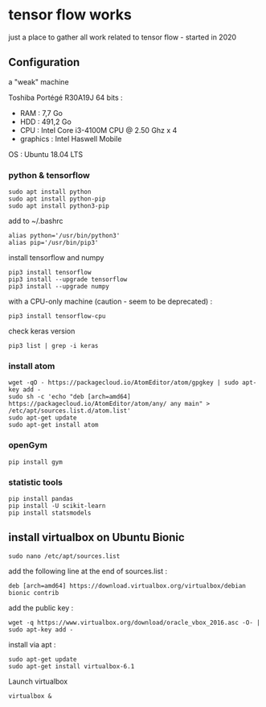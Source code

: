 # tensor flow works

just a place to gather all work related to tensor flow - started in 2020

## Configuration

a "weak" machine

Toshiba Portégé R30A19J 64 bits :
- RAM : 7,7 Go
- HDD : 491,2 Go
- CPU : Intel Core i3-4100M CPU @ 2.50 Ghz x 4
- graphics : Intel Haswell Mobile

OS : Ubuntu 18.04 LTS

### python & tensorflow

```
sudo apt install python
sudo apt install python-pip
sudo apt install python3-pip
```

add to ~/.bashrc
```
alias python='/usr/bin/python3'
alias pip='/usr/bin/pip3'
```
install tensorflow and numpy
```
pip3 install tensorflow
pip3 install --upgrade tensorflow
pip3 install --upgrade numpy
```
with a CPU-only machine (caution - seem to be deprecated) :
```
pip3 install tensorflow-cpu
```

check keras version
```
pip3 list | grep -i keras
```

### install atom

```
wget -qO - https://packagecloud.io/AtomEditor/atom/gpgkey | sudo apt-key add -
sudo sh -c 'echo "deb [arch=amd64] https://packagecloud.io/AtomEditor/atom/any/ any main" > /etc/apt/sources.list.d/atom.list'
sudo apt-get update
sudo apt-get install atom
```

### openGym

```
pip install gym
```

### statistic tools

```
pip install pandas
pip install -U scikit-learn
pip install statsmodels
```

## install virtualbox on Ubuntu Bionic

```
sudo nano /etc/apt/sources.list
```

add the following line at the end of sources.list :
```
deb [arch=amd64] https://download.virtualbox.org/virtualbox/debian bionic contrib
```

add the public key :
```
wget -q https://www.virtualbox.org/download/oracle_vbox_2016.asc -O- | sudo apt-key add -
```

install via apt :
```
sudo apt-get update
sudo apt-get install virtualbox-6.1
```
Launch virtualbox
```
virtualbox &
```
